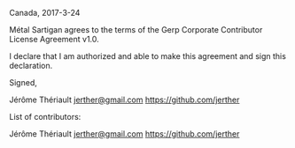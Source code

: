 Canada, 2017-3-24

Métal Sartigan agrees to the terms of the Gerp Corporate Contributor License
Agreement v1.0.

I declare that I am authorized and able to make this agreement and sign this
declaration.

Signed,

Jérôme Thériault jerther@gmail.com https://github.com/jerther

List of contributors:

Jérôme Thériault jerther@gmail.com https://github.com/jerther
